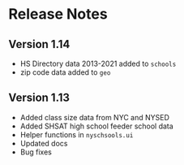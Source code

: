 Release Notes
=============

Version 1.14
------------
- HS Directory data 2013-2021 added to `schools`
- zip code data added to `geo`

Version 1.13
------------
- Added class size data from NYC and NYSED
- Added SHSAT high school feeder school data
- Helper functions in `nyschsools.ui`
- Updated docs
- Bug fixes